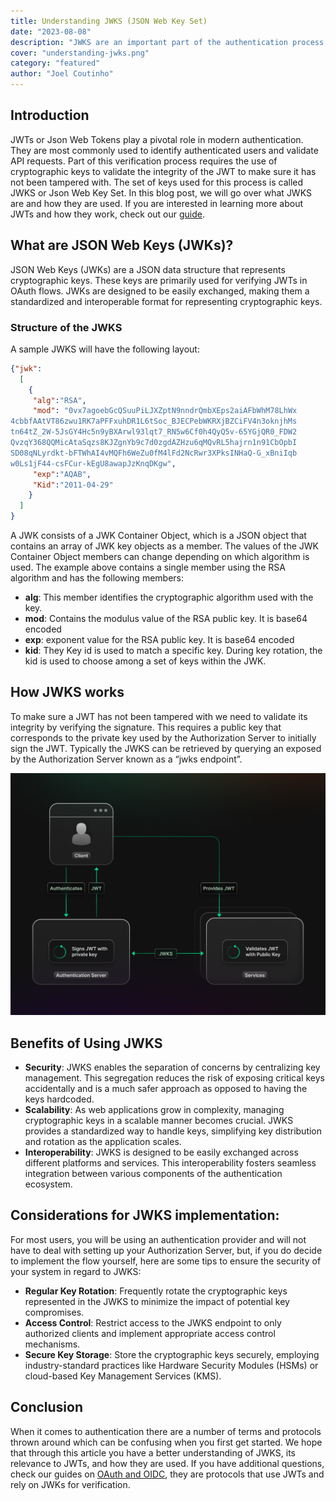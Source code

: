 ```yaml
---
title: Understanding JWKS (JSON Web Key Set)
date: "2023-08-08"
description: "JWKS are an important part of the authentication process. In this article we go over what they are and how they are used"
cover: "understanding-jwks.png"
category: "featured"
author: "Joel Coutinho"
---
```


## Introduction

JWTs or Json Web Tokens play a pivotal role in modern authentication. They are most commonly used to identify authenticated users and validate API requests. Part of this verification process requires the use of cryptographic keys to validate the integrity of the JWT to make sure it has not been tampered with. The set of keys used for this process is called JWKS or Json Web Key Set. In this blog post, we will go over what JWKS are and how they are used. If you are interested in learning more about JWTs and how they work, check out our [guide](https://supertokens.com/blog/what-is-jwt).


## What are JSON Web Keys (JWKs)?

JSON Web Keys (JWKs) are a JSON data structure that represents cryptographic keys. These keys are primarily used for verifying JWTs in OAuth flows. JWKs are designed to be easily exchanged, making them a standardized and interoperable format for representing cryptographic keys.

### Structure of the JWKS

A sample JWKS will have the following layout:

```json
{"jwk":
  [
    {
     "alg":"RSA",
     "mod": "0vx7agoebGcQSuuPiLJXZptN9nndrQmbXEps2aiAFbWhM78LhWx
4cbbfAAtVT86zwu1RK7aPFFxuhDR1L6tSoc_BJECPebWKRXjBZCiFV4n3oknjhMs
tn64tZ_2W-5JsGY4Hc5n9yBXArwl93lqt7_RN5w6Cf0h4QyQ5v-65YGjQR0_FDW2
QvzqY368QQMicAtaSqzs8KJZgnYb9c7d0zgdAZHzu6qMQvRL5hajrn1n91CbOpbI
SD08qNLyrdkt-bFTWhAI4vMQFh6WeZu0fM4lFd2NcRwr3XPksINHaQ-G_xBniIqb
w0Ls1jF44-csFCur-kEgU8awapJzKnqDKgw",
     "exp":"AQAB",
     "Kid":"2011-04-29"
    }
  ]
}
```

A JWK consists of a JWK Container Object, which is a JSON object that contains an array of JWK key objects as a member. The values of the JWK Container Object members can change depending on which algorithm is used. The example above contains a single member using the RSA algorithm and has the following members:

- **alg**: This member identifies the cryptographic algorithm used with the key. 
- **mod**: Contains the modulus value of the RSA public key. It is base64 encoded
- **exp**: exponent value for the RSA public key. It is base64 encoded
- **kid**: They Key id is used to match a specific key. During key rotation, the kid is used to choose among a set of keys within the JWK.

## How JWKS works

To make sure a JWT has not been tampered with we need to validate its integrity by verifying the signature. This requires a public key that corresponds to the private key used by the Authorization Server to initially sign the JWT. Typically the JWKS can be retrieved by querying an exposed by the Authorization Server known as a “jwks endpoint”. 

![jwks flow](./jwks-flow.png)

## Benefits of Using JWKS
- **Security**: JWKS enables the separation of concerns by centralizing key management. This segregation reduces the risk of exposing critical keys accidentally and is a much safer approach as opposed to having the keys hardcoded.
- **Scalability**: As web applications grow in complexity, managing cryptographic keys in a scalable manner becomes crucial. JWKS provides a standardized way to handle keys, simplifying key distribution and rotation as the application scales.
- **Interoperability**: JWKS is designed to be easily exchanged across different platforms and services. This interoperability fosters seamless integration between various components of the authentication ecosystem.

## Considerations for JWKS implementation:
For most users, you will be using an authentication provider and will not have to deal with setting up your Authorization Server, but, if you do decide to implement the flow yourself, here are some tips to ensure the security of your system in regard to JWKS:

- **Regular Key Rotation**: Frequently rotate the cryptographic keys represented in the JWKS to minimize the impact of potential key compromises.
- **Access Control**: Restrict access to the JWKS endpoint to only authorized clients and implement appropriate access control mechanisms.
- **Secure Key Storage**: Store the cryptographic keys securely, employing industry-standard practices like Hardware Security Modules (HSMs) or cloud-based Key Management Services (KMS).

## Conclusion

When it comes to authentication there are a number of terms and protocols thrown around which can be confusing when you first get started. We hope that through this article you have a better understanding of JWKS, its relevance to JWTs, and how they are used. If you have additional questions, check our guides on [OAuth and OIDC](https://supertokens.com/blog/oauth-vs-oidc), they are protocols that use JWTs and rely on JWKs for verification.


